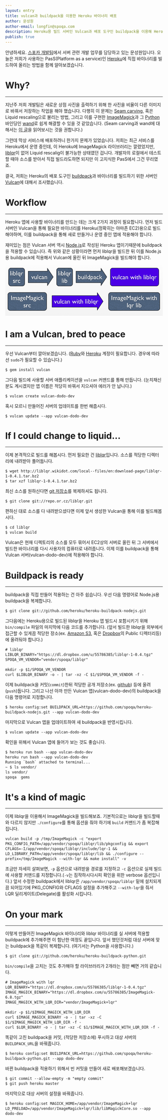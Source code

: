 ```yaml
---
layout: entry
title: vulcan과 buildpack을 이용한 Heroku 바이너리 배포
author: 문성원
author-email: longfin@spoqa.com
description: Heroku용 빌드 서버인 Vulcan과 배포 도구인 buildpack을 이용해 Heroku에 직접 설정한 바이너리를 빌드하여 적용하는 법을 알아봅니다.
publish: true
---
```


안녕하세요. [스포카 개발팀]에서 서버 관련 개발 업무를 담당하고 있는 문성원입니다. 오늘은 저희가 사용하는 PasS(Platform as a service)인 [Heroku]에 직접 바이너리를 빌드하여 올리는 방법을 함께 알아보겠습니다.

# Why?
---

지난주 저희 개발팀은 새로운 상점 사진을 출력하기 위해 한 사진을 비율이 다른 이미지로 바꿔서 저장하는 작업을 해야 했습니다. 다행히 이 문제는 [Seam carving], 혹은  Liquid rescaling으로 불리는 방법, 그리고 이를 구현한 [ImageMagick]과 그 [Python] 바인딩인 [wand]로 쉽게 해결할 수 있을 것 같았습니다. (Seam carving과 wand에 대해서는 [이 글](http://blog.dahlia.kr/post/34088303362)을 읽어보시는 것을 권합니다.)

그런데 막상 서비스에 배포하려니 한가지 문제가 있었습니다. 저희는 최근 서비스를 Heroku에서 운영 중인데, 이 Heroku에 ImageMagick 라이브러리는 깔렸었지만, [liblqr]이 없어 Liquid rescalig이 불가능한 상태였던 겁니다. 개발자의 로컬에서 테스트할 때야 소스를 받아서 직접 빌드라도하면 되지만 이 고지식한 PasS에서 그건 무리였죠.

결국, 저희는 Heroku의 배포 도구인 [buildpack]과 바이너리를 빌드하기 위한 서버인 [Vulcan]에 대해서 조사했습니다.

# Workflow
---
Heroku 앱에 사용할 바이너리를 만드는 데는 크게 2가지 과정이 필요합니다. 먼저 빌드 서버인 Vulcan을 통해 필요한 바이너리를 Heroku(정확히는 아마존 EC2)용으로 빌드해야하며, 이를 buildpack을 통해 새로 만들거나 운영 중인 앱에 적용해야 합니다. 

재미있는 점은 Vulcan 서버 역시 [Node.js]로 작성된 Heroku 앱이기때문에 buildpack을 적용할 수 있습니다. 즉 위와 같은 상황이라면 먼저 liblqr을 빌드한 뒤 이를 Node.js 용 buildpack에 적용해서 Vulcan에 올린 뒤 ImageMagick을 빌드해야 합니다. 

![workflow](/images/2012-11-05/workflow.png) 

# I am a Vulcan, bred to peace
---
우선 Vulcan부터 깔아보겠습니다. ([Ruby]와 [Heroku] 계정이 필요합니다. 경우에 따라선 `sudo`가 필요할 수 있습니다.)

    $ gem install vulcan

그다음 빌드에 사용할 서버 애플리케이션을 `vulcan` 커맨드를 통해 만듭니다. (눈치채신 분도 계시겠지만 앱 이름은 적당히 바꿔서 지으셔야 에러가 안 납니다.)

    $ vulcan create vulcan-dodo-dev

혹시 모르니 만들어진 서버의 업데이트를 한번 해줍시다.

    $ vulcan update --app vulcan-dodo-dev

# If I could change to liquid...
---

이제 본격적으로 빌드를 해봅시다. 먼저 필요한 건 [liblqr]입니다. 소스를 적당한 디렉터리에 내려받아 풀어둡니다. 

    $ wget http://liblqr.wikidot.com/local--files/en:download-page/liblqr-1-0.4.1.tar.bz2
    $ tar xzf liblqr-1-0.4.1.tar.bz2

최신 소스를 원하신다면 [git 저장소](http://repo.or.cz/w/liblqr.git)를 복제하셔도 됩니다.

    $ git clone git://repo.or.cz/liblqr.git

편하신 대로 소스를 다 내려받으셨다면 이제 앞서 생성한 Vulcan을 통해 이를 빌드해봅시다. 

    $ cd liblqr
    $ vulcan build

Vulcan은 현재 디렉토리의 소스를 모두 묶어서 EC2상의 서버로 올린 뒤 그 서버에서 빌드한 바이너리를 다시 사용자의 컴퓨터로 내려줍니다. 이제 이를 buildpack을 통해 Vulcan 서버(vulcan-dodo-dev)에 적용해야 합니다.

# Buildpack is ready
---

buildpack을 직접 만들어 적용하는 건 아주 쉽습니다. 우선 다음 명령어로 Node.js용 buildpack을 복제합니다.

    $ git clone git://github.com/heroku/heroku-buildpack-nodejs.git

그다음에는 Heroku용으로 빌드된 liblqr을 Heroku 앱 빌드시 포함시키기 위해 `bin/compile` 파일의 마지막에 다음 코드를 추가합니다. (앞서 빌드한 liblqr을 외부에서 접근할 수 있게끔 적당한 장소(ex. [Amazon S3], 혹은 [Dropbox]의 Public 디렉터리등)에 올려둬야 합니다.)

    # liblqr                                                                                  
    LIBLQR_BINARY="https://dl.dropbox.com/u/55786385/liblqr-1-0.4.tgz"                        
    SPOQA_VM_VENDOR="vendor/spoqa/liblqr"                                                     
                                                                                          
    mkdir -p $1/SPOQA_VM_VENDOR                                                            
    curl $LIBLQR_BINARY -o - | tar -xz -C $1/$SPOQA_VM_VENDOR -f -

이제 buildpack을 커밋(`commit`)한뒤 적당한 공개 저장소(ex. [github]) 등에 올려(`push`)둡니다. 그리고 나선 아까 만든 Vulcan 앱(vulcan-dodo-dev)의 buildpack을 다음 명령어로 지정합니다.

    $ heroku config:set BUILDPACK_URL=https://github.com/spoqa/heroku-buildpack-nodejs.git --app vulcan-dodo-dev

마지막으로 Vulcan 앱을 업데이트하여 새 buildpack을 반영시킵니다.

    $ vulcan update --app vulcan-dodo-dev

확인을 위해서 Vulcan 앱에 들어가 보는 것도 좋습니다.

    $ heroku run bash --app vulcan-dodo-dev
    heroku run bash --app vulcan-dodo-dev
    Running `bash` attached to terminal... 
    ~ $ ls vendor/
    ls vendor/
    spoqa  gems

# It's a kind of magic
---

이제 liblqr을 이용해서 ImageMagick을 빌드해보죠. 기본적으로는 liblqr을 빌드할때와 다르지 않지만 `./configure`를 통해 옵션을 줘야 하기에 `build` 커맨드가 좀 복잡해집니다.

    vulcan build -p /tmp/ImageMagick -c "export PKG_CONFIG_PATH=/app/vendor/spoqa/liblqr/lib/pkgconfig && export CFLAGS=-I/app/vendor/spoqa/liblqr/include/lqr-1 && LD_LIBRARY_PATH=/app/vendor/spoqa/liblqr/lib && ./configure --prefix=/tmp/ImageMagick --with-lqr && make install" -v

조금만 자세히 살펴보면, `-p` 옵션으로 내려받을 경로를 지정하고 `-c` 옵션으로 실제 빌드에 사용할 커맨드를 지정합니다.(`-v`는 짐작하시다시피 확인을 위한 verbose 옵션입니다.) 앞서 수정한 buildpack에서 liblqr은 `/app/vendor/spoqa/liblqr` 밑에 설치되게끔 되어있기에 PKG_CONFIG와 CFLAGS 설정을 추가해주고 `--with-lqr`을 줘서 LQR 딜리게이트(Delegate)를 활성화 시킵니다.


# On your mark
---

이렇게 만들어진 ImageMagick 바이너리와 liblqr 바이너리를 실 서버에 적용할 buildpack에 추가해주면 이 험난한 여정도 끝입니다. 앞서 했던것처럼 대상 서버에 맞는 buildpack을 똑같이 복제합니다. (여기서는 Python을 사용합니다.)

    $ git clone git://github.com/heroku/heroku-buildpack-python.git

`bin/compile`을 고치는 것도 추가해야 할 라이브러리가 2개라는 점만 빼면 거의 같습니다.

    # ImageMagick with lqr                                                                                                                                                               
    LQR_BINARY="https://dl.dropbox.com/u/55786385/liblqr-1-0.4.tgz"
    IMAGE_MAGICK_BINARY="https://dl.dropbox.com/u/55786385/ImageMagick-6.8.tgz"
    IMAGE_MAGICK_WITH_LQR_DIR="vendor/ImageMagick+lqr"
    
    mkdir -p $1/$IMAGE_MAGICK_WITH_LQR_DIR
    curl $IMAGE_MAGICK_BINARY -o - | tar -xz -C $1/$IMAGE_MAGICK_WITH_LQR_DIR -f -
    curl $LQR_BINARY -o - | tar -xz -C $1/$IMAGE_MAGICK_WITH_LQR_DIR -f -

똑같이 고친 buildpack을 커밋, (적당한 저장소에) 푸시하고 대상 서버의 `BUILDPACK_URL`을 바꿔줍니다.

    $ heroku config:set BUILDPACK_URL=https://github.com/spoqa/heroku-buildpack-python.git --app dodo-dev

바뀐 buildpack을 적용하기 위해서 빈 커밋을 만들어 새로 배포해보겠습니다.

    $ git commit --allow-empty -m "empty commit"
    $ git push heroku master

마지막으로 대상 서버의 설정을 바꿔줍니다. 

    $ heroku config:set MAGICK_HOME=/app/vendor/ImageMagick+lqr LD_PRELOAD=/app/vendor/ImageMagick+lqr/lib/libMagickCore.so --app dodo-dev


  [스포카 개발팀]: https://spoqa.github.io/
  [Heroku]: http://www.heroku.com/
  [wand]: http://wand-py.org/
  [Seam carving]: http://en.wikipedia.org/wiki/Seam_carving
  [Ruby]: http://www.ruby-lang.org/
  [Vulcan]: https://github.com/heroku/vulcan
  [buildpack]: https://devcenter.heroku.com/articles/buildpacks
  [Python]: http://www.python.org/
  [ImageMagick]: http://www.imagemagick.org/script/index.php
  [liblqr]: http://liblqr.wikidot.com/
  [github]: https://github.com/
  [Amazon S3]: http://aws.amazon.com/s3/
  [Dropbox]: https://www.dropbox.com/
  [Node.js]: http://www.nodejs.org/
  
